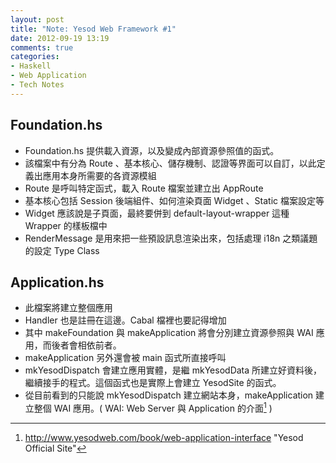 ```yaml
---
layout: post
title: "Note: Yesod Web Framework #1"
date: 2012-09-19 13:19
comments: true
categories:
- Haskell
- Web Application 
- Tech Notes
---
```


## Foundation.hs

* Foundation.hs 提供載入資源，以及變成內部資源參照值的函式。
* 該檔案中有分為 Route 、基本核心、儲存機制、認證等界面可以自訂，以此定義出應用本身所需要的各資源模組
* Route 是呼叫特定函式，載入 Route 檔案並建立出 AppRoute
* 基本核心包括 Session 後端組件、如何渲染頁面 Widget 、Static 檔案設定等
* Widget 應該說是子頁面，最終要併到 default-layout-wrapper 這種 Wrapper 的樣板檔中
* RenderMessage 是用來把一些預設訊息渲染出來，包括處理 i18n 之類議題的設定 Type Class

## Application.hs

* 此檔案將建立整個應用
* Handler 也是註冊在這邊。Cabal 檔裡也要記得增加
* 其中 makeFoundation 與 makeApplication 將會分別建立資源參照與 WAI 應用，而後者會相依前者。
* makeApplication 另外還會被 main 函式所直接呼叫
* mkYesodDispatch 會建立應用實體，是繼 mkYesodData 所建立好資料後，繼續接手的程式。這個函式也是實際上會建立 YesodSite 的函式。
* 從目前看到的只能說 mkYesodDispatch 建立網站本身，makeApplication 建立整個 WAI 應用。( WAI: Web Server 與 Application 的介面[^1] )

[^1]: http://www.yesodweb.com/book/web-application-interface "Yesod Official Site"



